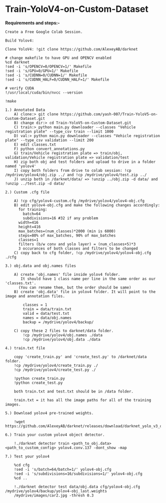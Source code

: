 # Train-YoloV4-on-Custom-Dataset

**Requirements and steps:-**

    Create a Free Google Colab Session.

    Build Yolov4:
    
    Clone YoloV4: !git clone https://github.com/AlexeyAB/darknet
    
    # change makefile to have GPU and OPENCV enabled
    %cd darknet
    !sed -i 's/OPENCV=0/OPENCV=1/' Makefile
    !sed -i 's/GPU=0/GPU=1/' Makefile
    !sed -i 's/CUDNN=0/CUDNN=1/' Makefile
    !sed -i 's/CUDNN_HALF=0/CUDNN_HALF=1/' Makefile
    
    # verify CUDA
    !/usr/local/cuda/bin/nvcc --version
    
    !make
  
    1.) Annotated Data
        A) clone:> git clone https://github.com/yash-007/Train-YoloV5-on-Custom-Dataset.git
        B) change dir:> cd Train-YoloV5-on-Custom-Dataset.git
        C) train:> python main.py downloader --classes "Vehicle registration plate" --type_csv train --limit 1000
        D) val:> python main.py downloader --classes "Vehicle registration plate" --type_csv validation --limit 200
        E) edit classes.txt
        F) python convert_annotations.py
        G) train/Vehicle registration plate => train/obj, validation/Vehicle registration plate => validation/test
        H) zip both obj and test folders and upload to drive in a folder named 'yolov4'
        I) copy both folders from drive to colab session: !cp /mydrive/yolov4/obj.zip ../ and !cp /mydrive/yolov4/test.zip ../
        J) unzip both in /darknet/data/ => !unzip ../obj.zip -d data/ and !unzip ../test.zip -d data/
    
    2.) Custom .cfg file

        A) !cp cfg/yolov4-custom.cfg /mydrive/yolov4/yolov4-obj.cfg
        B) edit yolov4-obj.cfg and make the following changes accordingly:
          for training:
            batch=64
            subdivisions=16 #32 if any problem
          width=416
          height=416
          max_batches=(num_classes)*2000 (min is 6000)
          steps=80% of max_batches, 90% of max_batches
          classes=1
          filters (b/w conv and yolo layer) = (num_classes+5)*3
          3 occurances of both classes and filters to be changed
        C) copy back to cfg folder, !cp /mydrive/yolov4/yolov4-obj.cfg ./cfg 

    3.) obj.data and obj.names files

        A) create 'obj.names' file inside yolov4 folder. 
           It should have 1 class name per line in the same order as our 'classes.txt'. 
          (You can rename them, but the order should be same)
        B) create 'obj.data' file in yolov4 folder. It will point to the image and annotation files.

            classes = 1
            train = data/train.txt
            valid = data/test.txt
            names = data/obj.names
            backup = /mydrive/yolov4/backup/
          
        C) copy these 2 files to darknet/data folder.
            !cp /mydrive/yolov4/obj.names ./data
            !cp /mydrive/yolov4/obj.data ./data

    4.) train.txt file

        copy 'create_train.py' and 'create_test.py' to /darknet/data folder.
        !cp /mydrive/yolov4/create_train.py ./
        !cp /mydrive/yolov4/create_test.py ./

        !python create_train.py
        !python create_test.py

        both train.txt and test.txt should be in /data folder.

        train.txt = it has all the image paths for all of the training images.

    5.) Download yolov4 pre-trained weights.

        !wget https://github.com/AlexeyAB/darknet/releases/download/darknet_yolo_v3_optimal/yolov4.conv.137

    6.) Train your custom yolov4 object detector.

        !./darknet detector train <path_to_obj.data> <path_to_custom_config> yolov4.conv.137 -dont_show -map 

    7.) Test your yolov4

        %cd cfg
        !sed -i 's/batch=64/batch=1/' yolov4-obj.cfg
        !sed -i 's/subdivisions=16/subdivisions=1/' yolov4-obj.cfg
        %cd ..

        !./darknet detector test data/obj.data cfg/yolov4-obj.cfg /mydrive/yolov4/backup/yolov4-obj_last.weights 
        /mydrive/images/car2.jpg -thresh 0.3
